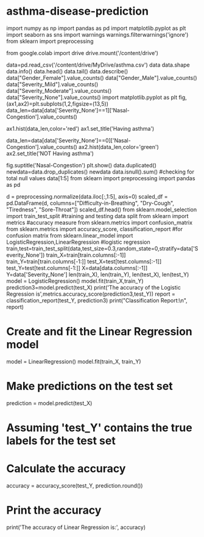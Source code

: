 # asthma-disease-prediction
import numpy as np
import pandas as pd
import matplotlib.pyplot as plt
import seaborn as sns
import warnings
warnings.filterwarnings('ignore')
from sklearn import preprocessing

from google.colab import drive
drive.mount('/content/drive')

data=pd.read_csv('/content/drive/MyDrive/asthma.csv')
data
data.shape
data.info()
data.head()
data.tail()
data.describe()
data["Gender_Female"].value_counts()
data["Gender_Male"].value_counts()
data["Severity_Mild"].value_counts()
data["Severity_Moderate"].value_counts()
data["Severity_None"].value_counts()
import matplotlib.pyplot as plt
fig,(ax1,ax2)=plt.subplots(1,2,figsize=(13,5))
data_len=data[data['Severity_None']==1]['Nasal-Congestion'].value_counts()

ax1.hist(data_len,color='red')
ax1.set_title('Having asthma')

data_len=data[data['Severity_None']==0]['Nasal-Congestion'].value_counts()
ax2.hist(data_len,color='green')
ax2.set_title('NOT Having asthma')

fig.suptitle('Nasal-Congestion')
plt.show()
data.duplicated()
newdata=data.drop_duplicates()
newdata
data.isnull().sum() #checking for total null values
data[1:5]
from sklearn import preprocessing
import pandas as pd

d = preprocessing.normalize(data.iloc[:,1:5], axis=0)
scaled_df = pd.DataFrame(d, columns=["Difficulty-in-Breathing", "Dry-Cough", "Tiredness", "Sore-Throat"])
scaled_df.head()
from sklearn.model_selection import train_test_split #training and testing data split
from sklearn import metrics #accuracy measure
from sklearn.metrics import confusion_matrix
from sklearn.metrics import accuracy_score, classification_report #for confusion matrix
from sklearn.linear_model import LogisticRegression,LinearRegression #logistic regression
train,test=train_test_split(data,test_size=0.3,random_state=0,stratify=data['Severity_None'])
train_X=train[train.columns[:-1]]
train_Y=train[train.columns[-1:]]
test_X=test[test.columns[:-1]]
test_Y=test[test.columns[-1:]]
X=data[data.columns[:-1]]
Y=data['Severity_None']
len(train_X), len(train_Y), len(test_X), len(test_Y)
model = LogisticRegression()
model.fit(train_X,train_Y)
prediction3=model.predict(test_X)
print('The accuracy of the Logistic Regression is',metrics.accuracy_score(prediction3,test_Y))
report = classification_report(test_Y, prediction3)
print("Classification Report:\n", report)

# Create and fit the Linear Regression model
model = LinearRegression()
model.fit(train_X, train_Y)

# Make predictions on the test set
prediction = model.predict(test_X)

# Assuming 'test_Y' contains the true labels for the test set
# Calculate the accuracy
accuracy = accuracy_score(test_Y, prediction.round())

# Print the accuracy
print('The accuracy of Linear Regression is:', accuracy)
